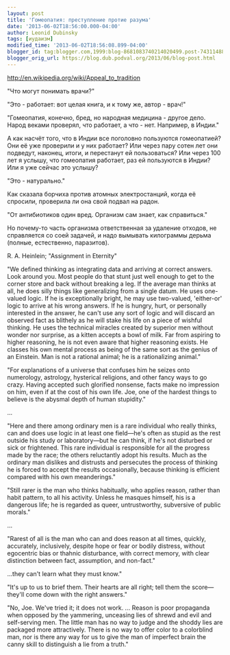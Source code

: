 ```yaml
---
layout: post
title: 'Гомеопатия: преступление протие разума'
date: '2013-06-02T18:56:00.000-04:00'
author: Leonid Dubinsky
tags: [иудаизм]
modified_time: '2013-06-02T18:56:08.899-04:00'
blogger_id: tag:blogger.com,1999:blog-8681083740214020499.post-7431148842855904676
blogger_orig_url: https://blog.dub.podval.org/2013/06/blog-post.html
---
```


http://en.wikipedia.org/wiki/Appeal_to_tradition

"Что могут понимать врачи?"

"Это - работает: вот целая книга, и к тому же, автор - врач!"

"Гомеопатия, конечно, бред, но народная медицина - другое дело.
Народ веками проверял, что работает, а что - нет.
Например, в Индии."

А как насчёт того, что в Индии все поголовно пользуются гомеопатией?
Они её уже проверили и у них работает?
Или через пару сотен лет они подведут, наконец, итоги, и перестанут ей пользоваться?
Или через 100 лет я услышу, что гомеопатия работает, раз ей пользуются в Индии?
Или я уже сейчас это услышу?

"Это - натурально."

Как сказала борчиха против атомных электростанций, когда её спросили, проверила ли она свой подвал на радон.

"От антибиотиков один вред. Организм сам знает, как справиться."

Но почему-то часть организма ответственная за удаление отходов, не справляется со соей задачей, и надо вымывать
килограммы дерьма (полные, естественно, паразитов).

R. A. Heinlein; "Assignment in Eternity"

"We defined thinking as integrating data and arriving at correct answers. Look around you. Most people do that stunt
just well enough to get to the corner store and back without breaking a leg. If the average man thinks at all, he does
silly things like generalizing from a single datum. He uses one-valued logic. If he is exceptionally bright, he may use
two-valued, 'either-or' logic to arrive at his wrong answers. If he is hungry, hurt, or personally interested in the
answer, he can't use any sort of logic and will discard an observed fact as blithely as he will stake his life on a
piece of wishful thinking. He uses the technical miracles created by superior men without wonder nor surprise, as a
kitten accepts a bowl of milk. Far from aspiring to higher reasoning, he is not even aware that higher reasoning exists.
He classes his own mental process as being of the same sort as the genius of an Einstein. Man is not a rational 
animal; he is a rationalizing animal."

"For explanations of a universe that confuses him he seizes onto numerology, astrology, hysterical religions, and other
fancy ways to go crazy. Having accepted such glorified nonsense, facts make no impression on him, even if at the cost of
his own life. Joe, one of the hardest things to believe is the abysmal depth of human stupidity."

...

"Here and there among ordinary men is a rare individual who really thinks, can and does use logic in at least one
field—he's often as stupid as the rest outside his study or laboratory—but he can think, if he's not disturbed or sick
or frightened. This rare individual is responsible for all the progress made by the race; the others reluctantly adopt
his results. Much as the ordinary man dislikes and distrusts and persecutes the process of thinking he is forced to
accept the results occasionally, because thinking is efficient compared with his own meanderings."

"Still rarer is the man who thinks habitually, who applies reason, rather than habit pattern, to all his activity.
Unless he masques himself, his is a dangerous life; he is regarded as queer, untrustworthy, subversive of public morals."
 
...
 
"Rarest of all is the man who can and does reason at all times, quickly, accurately, inclusively, despite hope or fear
or bodily distress, without egocentric bias or thahnic disturbance, with correct memory, with clear distinction between
fact, assumption, and non-fact."

...</span>they can't learn what they must know."

"It's up to us to brief them. Their hearts are all right; tell them the score—they'll come down with the right answers."
 
"No, Joe. We've tried it; it does not work. ... Reason is poor propaganda when opposed by the yammering, unceasing lies
of shrewd and evil and self-serving men. The little man has no way to judge and the shoddy lies are packaged more
attractively. There is no way to offer color to a colorblind man, nor is there any way for us to give the man of
imperfect brain the canny skill to distinguish a lie from a truth."
